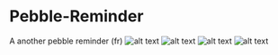 # Pebble-Reminder
A another pebble reminder (fr)
![alt text](https://github.com/AzzRun/Pebble-Reminder/blob/master/img/reminder.jpg?raw=true)
![alt text](https://github.com/AzzRun/Pebble-Reminder/blob/master/img/capture.PNG?raw=true)
![alt text](https://github.com/AzzRun/Pebble-Reminder/blob/master/img/Capture1.PNG?raw=true)
![alt text](https://github.com/AzzRun/Pebble-Reminder/blob/master/img/Capture2.PNG?raw=true)

